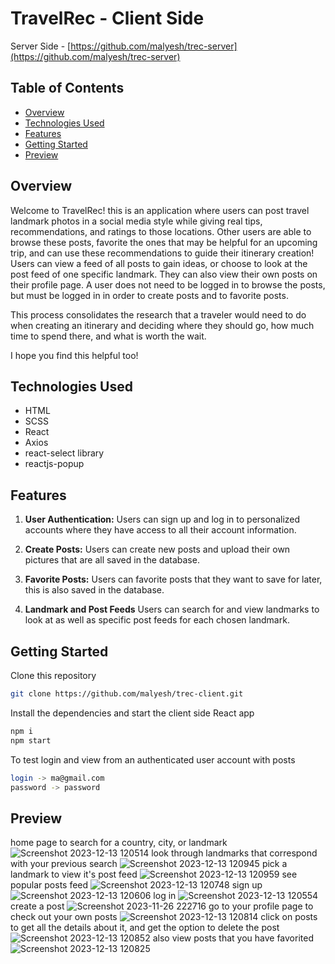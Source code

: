 # TravelRec - Client Side

Server Side - [https://github.com/malyesh/trec-server](https://github.com/malyesh/trec-server)

## Table of Contents

- [Overview](#overview)
- [Technologies Used](#technologies-used)
- [Features](#features)
- [Getting Started](#getting-started)
- [Preview](#preview)

## Overview

Welcome to TravelRec! this is an application where users can post travel landmark photos in a social media style while giving real tips, recommendations, and ratings to those locations. Other users are able to browse these posts, favorite the ones that may be helpful for an upcoming trip, and can use these recommendations to guide their itinerary creation! Users can view a feed of all posts to gain ideas, or choose to look at the post feed of one specific landmark. They can also view their own posts on their profile page. A user does not need to be logged in to browse the posts, but must be logged in in order to create posts and to favorite posts.

This process consolidates the research that a traveler would need to do when creating an itinerary and deciding where they should go, how much time to spend there, and what is worth the wait.

I hope you find this helpful too!

## Technologies Used

- HTML
- SCSS
- React
- Axios
- react-select library
- reactjs-popup

## Features

1. **User Authentication:**
   Users can sign up and log in to personalized accounts where they have access to all their account information.

2. **Create Posts:**
   Users can create new posts and upload their own pictures that are all saved in the database.

3. **Favorite Posts:**
   Users can favorite posts that they want to save for later, this is also saved in the database.

4. **Landmark and Post Feeds**
   Users can search for and view landmarks to look at as well as specific post feeds for each chosen landmark.

## Getting Started

Clone this repository

```bash
git clone https://github.com/malyesh/trec-client.git
```

Install the dependencies and start the client side React app

```bash
npm i
npm start
```

To test login and view from an authenticated user account with posts

```bash
login -> ma@gmail.com
password -> password
```

## Preview

home page to search for a country, city, or landmark
![Screenshot 2023-12-13 120514](https://github.com/malyesh/trec-client/assets/74512928/62f09477-2555-4876-afa8-aaa6a316d448)
look through landmarks that correspond with your previous search
![Screenshot 2023-12-13 120945](https://github.com/malyesh/trec-client/assets/74512928/0de0d6de-22fa-48c0-aaf3-1ae08e52d5e1)
pick a landmark to view it's post feed
![Screenshot 2023-12-13 120959](https://github.com/malyesh/trec-client/assets/74512928/abf7b100-7c61-4bf7-a73d-61f2f6a0a886)
see popular posts feed
![Screenshot 2023-12-13 120748](https://github.com/malyesh/trec-client/assets/74512928/8ab730a7-9b23-4ee1-aff0-a7aa6f749bb6)
sign up
![Screenshot 2023-12-13 120606](https://github.com/malyesh/trec-client/assets/74512928/997d4a95-3b31-4f68-a540-9231352e3ad8)
log in
![Screenshot 2023-12-13 120554](https://github.com/malyesh/trec-client/assets/74512928/ac6afc9e-da96-4161-a5d1-a72efa47cae9)
create a post
![Screenshot 2023-11-26 222716](https://github.com/malyesh/trec-server/assets/74512928/682e3312-0e8c-49f2-a542-dd7a5cb27fb8)
go to your profile page to check out your own posts
![Screenshot 2023-12-13 120814](https://github.com/malyesh/trec-client/assets/74512928/101bf01f-bb04-4573-87d5-ff191cd48972)
click on posts to get all the details about it, and get the option to delete the post
![Screenshot 2023-12-13 120852](https://github.com/malyesh/trec-client/assets/74512928/31ca2bb3-15ff-455f-9eed-68f3a955b948)
also view posts that you have favorited 
![Screenshot 2023-12-13 120825](https://github.com/malyesh/trec-client/assets/74512928/fd1df265-173e-4fe4-8d6f-d32b9eb7f679)
